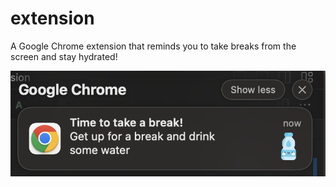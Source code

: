 # extension
A Google Chrome extension that reminds you to take breaks from the screen and stay hydrated!

![alt text](reminder.png "chrome reminder extension popup notification")
